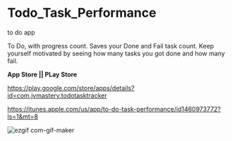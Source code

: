 # Todo_Task_Performance
to do app

To Do, with progress count. Saves your Done and Fail task count. Keep yourself motivated by seeing how many tasks you got done and how many fail.



**App Store || PLay Store**


https://play.google.com/store/apps/details?id=com.jvmastery.todotasktracker

https://itunes.apple.com/us/app/to-do-task-performance/id1460973772?ls=1&mt=8


![ezgif com-gif-maker](https://user-images.githubusercontent.com/42827967/57188194-89726180-6ec8-11e9-9693-6d810f48555b.gif)
